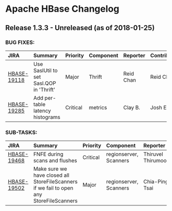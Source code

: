 
<!---
# Licensed to the Apache Software Foundation (ASF) under one
# or more contributor license agreements.  See the NOTICE file
# distributed with this work for additional information
# regarding copyright ownership.  The ASF licenses this file
# to you under the Apache License, Version 2.0 (the
# "License"); you may not use this file except in compliance
# with the License.  You may obtain a copy of the License at
#
#     http://www.apache.org/licenses/LICENSE-2.0
#
# Unless required by applicable law or agreed to in writing, software
# distributed under the License is distributed on an "AS IS" BASIS,
# WITHOUT WARRANTIES OR CONDITIONS OF ANY KIND, either express or implied.
# See the License for the specific language governing permissions and
# limitations under the License.
-->
# Apache HBase Changelog

## Release 1.3.3 - Unreleased (as of 2018-01-25)



### BUG FIXES:

| JIRA | Summary | Priority | Component | Reporter | Contributor |
|:---- |:---- | :--- |:---- |:---- |:---- |
| [HBASE-19118](https://issues.apache.org/jira/browse/HBASE-19118) | Use SaslUtil to set Sasl.QOP in 'Thrift' |  Major | Thrift | Reid Chan | Reid Chan |
| [HBASE-19285](https://issues.apache.org/jira/browse/HBASE-19285) | Add per-table latency histograms |  Critical | metrics | Clay B. | Josh Elser |


### SUB-TASKS:

| JIRA | Summary | Priority | Component | Reporter | Contributor |
|:---- |:---- | :--- |:---- |:---- |:---- |
| [HBASE-19468](https://issues.apache.org/jira/browse/HBASE-19468) | FNFE during scans and flushes |  Critical | regionserver, Scanners | Thiruvel Thirumoolan | ramkrishna.s.vasudevan |
| [HBASE-19502](https://issues.apache.org/jira/browse/HBASE-19502) | Make sure we have closed all StoreFileScanners if we fail to open any StoreFileScanners |  Major | regionserver, Scanners | Chia-Ping Tsai | Chia-Ping Tsai |


